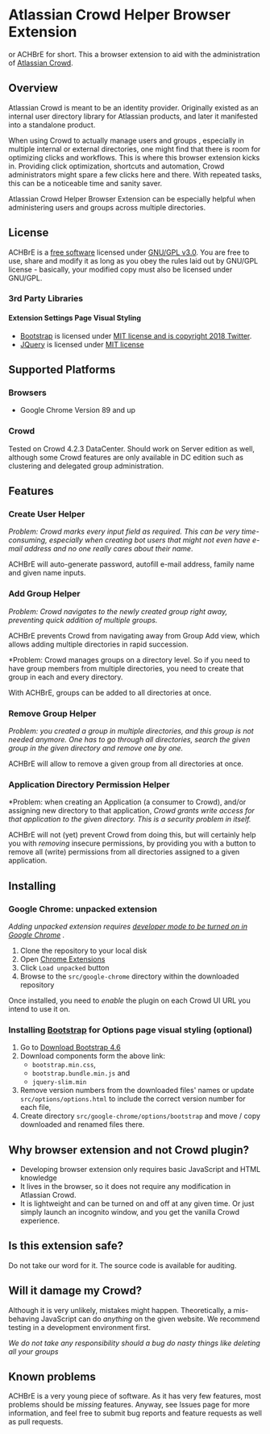 # Atlassian Crowd Helper Browser Extension

or ACHBrE for short. This a browser extension to aid with the administration
of [Atlassian Crowd](https://www.atlassian.com/software/crowd).

## Overview

Atlassian Crowd is meant to be an identity provider. Originally existed as an internal user directory library for
Atlassian products, and later it manifested into a standalone product.

When using Crowd to actually manage users and groups , especially in multiple internal or external directories, one
might find that there is room for optimizing clicks and workflows. This is where this browser extension kicks in.
Providing click optimization, shortcuts and automation, Crowd administrators might spare a few clicks here and there.
With repeated tasks, this can be a noticeable time and sanity saver.

Atlassian Crowd Helper Browser Extension can be especially helpful when administering users and groups across multiple
directories.

## License

ACHBrE is a [free software](http://www.gnu.org/licenses/quick-guide-gplv3.html) licensed
under [GNU/GPL v3.0](LICENSE.md). You are free to use, share and modify it as long as you obey the rules laid out by
GNU/GPL license - basically, your modified copy must also be licensed under GNU/GPL.

### 3rd Party Libraries

#### Extension Settings Page Visual Styling

* [Bootstrap](https://getbootstrap.com) is licensed
  under [MIT license and is copyright 2018 Twitter](https://getbootstrap.com/docs/4.0/about/license/).
* [JQuery](https://jquery.org/) is licensed under [MIT license](https://jquery.org/license/)

## Supported Platforms

### Browsers

* Google Chrome Version 89 and up

### Crowd

Tested on Crowd 4.2.3 DataCenter. Should work on Server edition as well, although some Crowd features are only available
in DC edition such as clustering and delegated group administration.

## Features

### Create User Helper

*Problem: Crowd marks every input field as required. This can be very time-consuming, especially when creating bot users
that might not even have e-mail address and no one really cares about their *name**.

ACHBrE will auto-generate password, autofill e-mail address, family name and given name inputs.

### Add Group Helper

*Problem: Crowd navigates to the newly created group right away, preventing quick addition of multiple groups.*

ACHBrE prevents Crowd from navigating away from Group Add view, which allows adding multiple directories in rapid
succession.

*Problem: Crowd manages groups on a directory level. So if you need to have group members from multiple directories, you
need to create that group in each and every directory.

With ACHBrE, groups can be added to all directories at once.

### Remove Group Helper

*Problem: you created a group in multiple directories, and this group is not needed anymore. One has to go through all
directories, search the given group in the given directory and remove one by one.*

ACHBrE will allow to remove a given group from all directories at once.

### Application Directory Permission Helper

*Problem: when creating an Application (a consumer to Crowd), and/or assigning new directory to that application, *Crowd
grants write access for that application to the given directory. *This is a security problem in itself.**

ACHBrE will not (yet) prevent Crowd from doing this, but will certainly help you with *removing* insecure permissions,
by providing you with a button to remove all (write) permissions from all directories assigned to a given application.

## Installing

### Google Chrome: unpacked extension

*Adding unpacked extension
requires [developer mode to be turned on in Google Chrome](https://developer.chrome.com/docs/extensions/mv2/faq/#:~:text=You%20can%20start%20by%20turning,a%20packaged%20extension%2C%20and%20more.)
.*

1. Clone the repository to your local disk
1. Open [Chrome Extensions](chrome://extensions)
1. Click ```Load unpacked``` button
1. Browse to the ```src/google-chrome``` directory within the downloaded repository

Once installed, you need to *enable* the plugin on each Crowd UI URL you intend to use it on.

### Installing [Bootstrap](https://getbootstrap.com) for Options page visual styling (optional)

1. Go to [Download Bootstrap 4.6](https://getbootstrap.com/docs/4.6/getting-started/introduction/)
1. Download components form the above link:
    * ```bootstrap.min.css```,
    * ```bootstrap.bundle.min.js``` and
    * ```jquery-slim.min```
1. Remove version numbers from the downloaded files' names or update ```src/options/options.html``` to include the
   correct version number for each file,
1. Create directory ```src/google-chrome/options/bootstrap``` and move / copy downloaded and renamed files there.

## Why browser extension and not Crowd plugin?

* Developing browser extension only requires basic JavaScript and HTML knowledge
* It lives in the browser, so it does not require any modification in Atlassian Crowd.
* It is lightweight and can be turned on and off at any given time. Or just simply launch an incognito window, and you
  get the vanilla Crowd experience.

## Is this extension safe?

Do not take our word for it. The source code is available for auditing.

## Will it damage my Crowd?

Although it is very unlikely, mistakes might happen. Theoretically, a mis-behaving JavaScript can do *anything* on the
given website. We recommend testing in a development environment first.

*We do not take any responsibility should a bug do nasty things like deleting all your groups*

## Known problems

ACHBrE is a very young piece of software. As it has very few features, most problems should be *missing* features.
Anyway, see Issues page for more information, and feel free to submit bug reports and feature requests as well as pull
requests.
